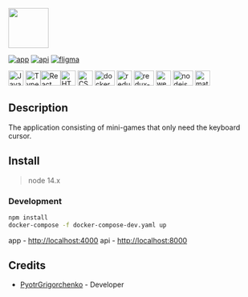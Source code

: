 <a href="https://cursor-games-app.herokuapp.com/"><img height="80" src="https://i.ibb.co/fnfMS6W/logo-git.png"></a>

[![app](https://img.shields.io/badge/deploy-passing-green)](https://cursor-games-app.herokuapp.com/)
[![api](https://img.shields.io/badge/api-passing-green)](https://github.com/PyotrGrogorchenko/cursor-games-api)
[![fligma](https://img.shields.io/badge/fligma-v1-green)](https://www.figma.com/file/ZEJ6aAcKSzreORbW0HelZB/Cursor-games?node-id=0%3A1)

<img src="https://upload.wikimedia.org/wikipedia/commons/3/3b/Javascript_Logo.png" width=30 height=30 alt="JavaScript"/> <img src="https://upload.wikimedia.org/wikipedia/commons/thumb/4/4c/Typescript_logo_2020.svg/1024px-Typescript_logo_2020.svg.png" width=30 height=30 alt="TypeScript"/><img src="https://upload.wikimedia.org/wikipedia/commons/thumb/a/a7/React-icon.svg/800px-React-icon.svg.png" width=40 height=30 alt="React"/><img src="https://upload.wikimedia.org/wikipedia/commons/6/61/HTML5_logo_and_wordmark.svg" width=30 height=30 alt="HTML 5"/> <img src="https://upload.wikimedia.org/wikipedia/commons/3/3d/CSS.3.svg" width=30 height=30 alt="CSS"/>
 <img src="https://www.docker.com/sites/default/files/d8/2019-07/Moby-logo.png" width=40 height=30 alt="docker"/> <img src="assets/redux-logo.png" width=30 height=30 alt="redux"/> <img src="assets/redux-saga.png" width=40 height=30 alt="redux-saga"/> <img src="https://github.com/webpack/media/blob/master/logo/icon-square-big.svg" width=30 height=30 alt="webpack"/> <img src="assets/node-logo.png" width=40
  height=30 alt="nodejs"/> <img src="https://cdn.worldvectorlogo.com/logos/material-ui.svg" width=30 height=30 alt="material-ui"/> 


## Description

The application consisting of mini-games that only need the keyboard cursor.

## Install

> node 14.x

### Development

```bash
npm install
docker-compose -f docker-compose-dev.yaml up
```
app - [http://localhost:4000](http://localhost:4000)
api - [http://localhost:8000](http://localhost:8000)

## Credits

* [PyotrGrigorchenko](https://github.com/PyotrGrogorchenko) - Developer
